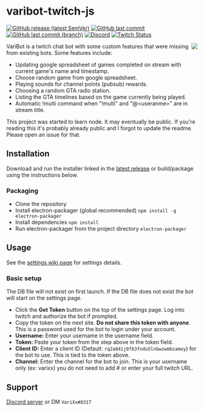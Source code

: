 #  varibot-twitch-js
[![GitHub release (latest SemVer)](https://img.shields.io/github/v/release/varixx/varibot-twitch-js?sort=semver)](https://github.com/VariXx/varibot-twitch-js/releases) [![GitHub last commit](https://img.shields.io/github/last-commit/varixx/varibot-twitch-js)](https://github.com/VariXx/varibot-twitch-js/commits/master) [![GitHub last commit (branch)](https://img.shields.io/github/last-commit/varixx/varibot-twitch-js/develop?label=last%20commit%20%28dev%29)](https://github.com/VariXx/varibot-twitch-js/commits/dev) [![Discord](https://img.shields.io/discord/90687557523771392?color=000000&label=%20&logo=discord)](https://discord.gg/QNppY7T) [![Twitch Status](https://img.shields.io/twitch/status/varixx?label=%20&logo=twitch)](https://twitch.tv/VariXx) 

<img src="https://acceptdefaults.com/varibot-twitch-js/varibot.png" align="right" />

VariBot is a twitch chat bot with some custom features that were missing from existing bots. Some features include:
- Updating google spreadsheet of games completed on stream with current game's name and timestamp.
- Choose random game from google spreadsheet.
- Playing sounds for channel points (pubsub) rewards. 
- Choosing a random GTA radio station.
- Listing the GTA timelines based on the game currently being played.
- Automatic !multi command when "!multi" and "@\<useranme\>" are in stream title.

This project was started to learn node. It may eventually be public. If you're reading this it's probably already public and I forgot to update the readme. Please open an issue for that. 

## Installation

Download and run the installer linked in the [latest release](https://github.com/VariXx/varibot-twitch-js/releases) or build/package using the instructions below.

### Packaging  
- Clone the repository 
- Install electron-packager (global recommended)
``npm install -g electron-packager``
- Install dependencies 
``npm install`` 
- Run electron-packager from the project directory 
``electron-packager``

## Usage

See the [settings wiki page](https://github.com/VariXx/varibot-twitch-js/wiki/Settings) for settings details.

### Basic setup

The DB file will not exist on first launch. If the DB file does not exist the bot will start on the settings page.
- Click the **Get Token** button on the top of the settings page. Log into twitch and authorize the bot if prompted. 
- Copy the token on the next site. **Do not share this token with anyone**. This is a password used for the bot to login under your account. 
- **Username:** Enter your username in the username field. 
- **Token:** Paste your token from the step above in the token field. 
- **Client ID:** Enter a client ID (Default: ``rq2a841j8f63fndu5lnbwzwmbzamoy``) for the bot to use. This is tied to the token above. 
- **Channel:** Enter the channel for the bot to join. This is your username only (ex: varixx) you do not need to add # or enter your full twitch URL. 

## Support
[Discord server](https://discord.gg/QNppY7T) or DM `VariXx#8317`


